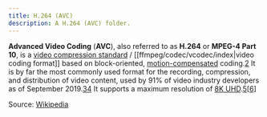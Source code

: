 ```yaml
---
title: H.264 (AVC)
description: A H.264 (AVC) folder.
---
```

**Advanced Video Coding** (**AVC**), also referred to as **H.264** or **MPEG-4 Part 10**, is a [video compression standard](https://en.wikipedia.org/wiki/Video_compression_standard "Video compression standard") / [[ffmpeg/codec/vcodec/index|video coding format]] based on block-oriented, [motion-compensated](https://en.wikipedia.org/wiki/Motion_compensation "Motion compensation") coding.[2](https://en.wikipedia.org/wiki/Advanced_Video_Coding#cite_note-2) It is by far the most commonly used format for the recording, compression, and distribution of video content, used by 91% of video industry developers as of September 2019.[3](https://en.wikipedia.org/wiki/Advanced_Video_Coding#cite_note-3)[4](https://en.wikipedia.org/wiki/Advanced_Video_Coding#cite_note-4) It supports a maximum resolution of [8K UHD](https://en.wikipedia.org/wiki/8K_resolution "8K resolution").[5](https://en.wikipedia.org/wiki/Advanced_Video_Coding#cite_note-5)[[6]](https://en.wikipedia.org/wiki/Advanced_Video_Coding#cite_note-Wang-6)

Source: [Wikipedia](https://en.wikipedia.org/wiki/Advanced_Video_Coding)